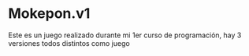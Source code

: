 # Mokepon.v1
Este es un juego realizado durante mi 1er curso de programación, hay 3 versiones todos distintos como juego
